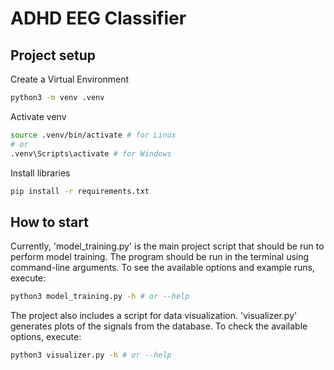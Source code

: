 # ADHD EEG Classifier

## Project setup

Create a Virtual Environment

```bash
python3 -m venv .venv
```

Activate venv

```bash
source .venv/bin/activate # for Linux
# or 
.venv\Scripts\activate # for Windows
```

Install libraries

```bash
pip install -r requirements.txt
```

## How to start

Currently, 'model_training.py' is the main project script that should be run to perform model training. The program should be run in the terminal using command-line arguments. To see the available options and example runs, execute:

```bash
python3 model_training.py -h # or --help
```

The project also includes a script for data visualization. 'visualizer.py' generates plots of the signals from the database. To check the available options, execute:
```bash
python3 visualizer.py -h # or --help
```